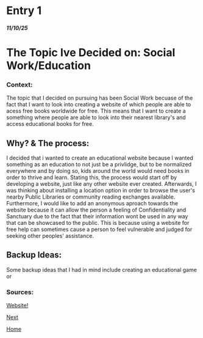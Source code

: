 # Entry 1
##### 11/10/25

<h1>The Topic Ive Decided on: Social Work/Education</h1>

<h3>Context:</h3>
<p>The topic that I decided on pursuing has been Social Work becuase of the fact that I want to look into creating a website of which people are able to acess free books worldwide for free. This means that I want to create a something where people are able to look into their nearest library's and access educational books for free. </p>

<h2>Why? & The process:</h2>
<p></p>I decided that i wanted to create an educational website because I wanted something as an education to not just be a privlidge, but to be normalized everywhere and by doing so, kids around the world would need books in order to thrive and learn. Stating this, the process would start off by developing a website, just like any other website ever created. Afterwards, I was thinking about installing a location option in order to browse the user's nearby Public Libraries or community reading exchanges available. Furthermore, I would like to add an anonymous aproach towards the website because it can allow the person a feeling of Confidentiality and Sanctuary due to the fact that their information wont be used in any way that can be showcased to the public. This is because using a website for free help can sometimes cause a person to feel vulnerable and judged for seeking other peoples' assistance.</p>

<h2>Backup Ideas:</h2>
<p>Some backup ideas that I had in mind include creating an educational game or </p>



<h3>Sources:</h3>
<a href="https://mmwelches.crsd.org/teachers/gradesspecialists/second-grade/mrs-remmey/free-reading-websites" target="_blank"">Website!</a></a>

[Next](entry02.md)

[Home](../README.md)
